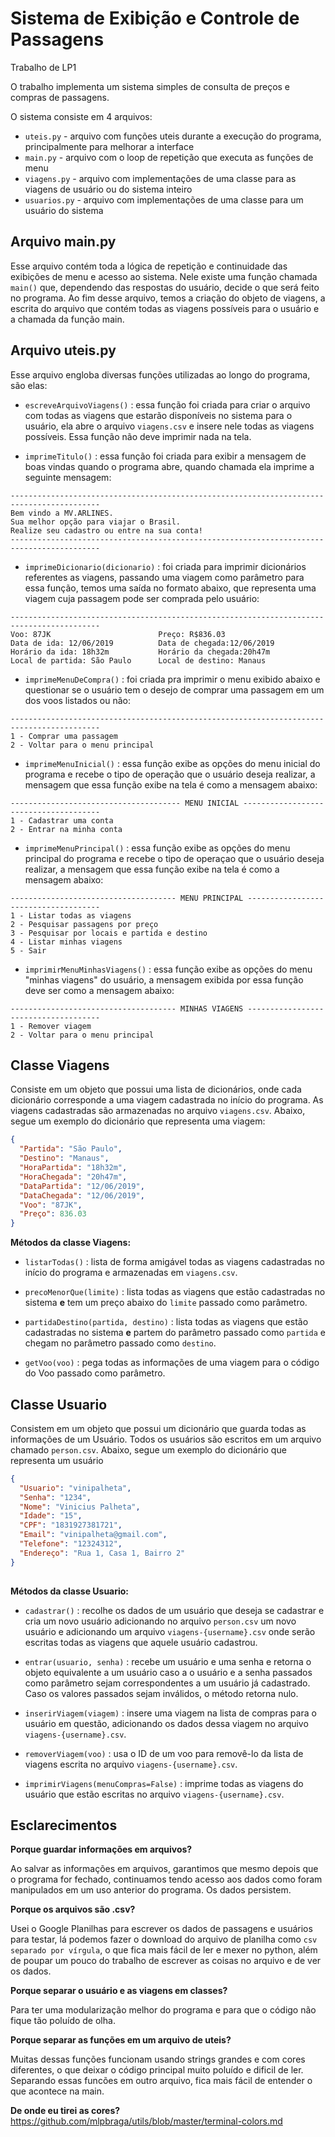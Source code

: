 # Sistema de Exibição e Controle de Passagens
Trabalho de LP1

O trabalho implementa um sistema simples de consulta de preços e compras de passagens.

O sistema consiste em 4 arquivos:
* `uteis.py` - arquivo com funções uteis durante a execução do programa, principalmente para melhorar a interface
* `main.py`  - arquivo com o loop de repetição que executa as funções de menu
* `viagens.py` - arquivo com implementações de uma classe para as viagens de usuário ou do sistema inteiro
* `usuarios.py` - arquivo com implementações de uma classe para um usuário do sistema

## Arquivo main.py
Esse arquivo contém toda a lógica de repetição e continuidade das exibições de menu e acesso ao sistema. Nele existe uma função chamada `main()` que, dependendo das respostas do usuário, decide o que será feito no programa.
Ao fim desse arquivo, temos a criação do objeto de viagens, a escrita do arquivo que contém todas as viagens possíveis para o usuário e a chamada da função main.

## Arquivo uteis.py
Esse arquivo engloba diversas funções utilizadas ao longo do programa, são elas:

- `escreveArquivoViagens()` : essa função foi criada para criar o arquivo com todas as viagens que estarão disponíveis no sistema para o usuário, ela abre o arquivo `viagens.csv` e insere nele todas as viagens possíveis. Essa função não deve imprimir nada na tela.

- `imprimeTitulo()` : essa função foi criada para exibir a mensagem de boas vindas quando o programa abre, quando chamada ela imprime a seguinte mensagem:

```
------------------------------------------------------------------------------------------
Bem vindo a MV.ARLINES.
Sua melhor opção para viajar o Brasil.
Realize seu cadastro ou entre na sua conta!
------------------------------------------------------------------------------------------
```

- `imprimeDicionario(dicionario)` : foi criada para imprimir dicionários referentes as viagens, passando uma viagem como parâmetro para essa função, temos uma saída no formato abaixo, que representa uma viagem cuja passagem pode ser comprada pelo usuário:
```
------------------------------------------------------------------------------------------
Voo: 87JK                        Preço: R$836.03
Data de ida: 12/06/2019          Data de chegada:12/06/2019
Horário da ida: 18h32m           Horário da chegada:20h47m
Local de partida: São Paulo      Local de destino: Manaus
```

- `imprimeMenuDeCompra()` : foi criada pra imprimir o menu exibido abaixo e questionar se o usuário tem o desejo de comprar uma passagem em um dos voos listados ou não:

```
------------------------------------------------------------------------------------------
1 - Comprar uma passagem
2 - Voltar para o menu principal
```

- `imprimeMenuInicial()` : essa função exibe as opções do menu inicial do programa e recebe o tipo de operação que o usuário deseja realizar, a mensagem que essa função exibe na tela é como a mensagem abaixo:

```
-------------------------------------- MENU INICIAL --------------------------------------
1 - Cadastrar uma conta
2 - Entrar na minha conta
```

- `imprimeMenuPrincipal()` : essa função exibe as opções do menu principal do programa e recebe o tipo de operaçao que o usuário deseja realizar, a mensagem que essa função exibe na tela é como a mensagem abaixo:
```
------------------------------------- MENU PRINCIPAL -------------------------------------
1 - Listar todas as viagens
2 - Pesquisar passagens por preço
3 - Pesquisar por locais e partida e destino
4 - Listar minhas viagens
5 - Sair
```

- `imprimirMenuMinhasViagens()` :  essa função exibe as opções do menu "minhas viagens" do usuário, a mensagem exibida por essa função deve ser como a mensagem abaixo:

```
------------------------------------- MINHAS VIAGENS -------------------------------------
1 - Remover viagem
2 - Voltar para o menu principal
```

## Classe Viagens
Consiste em um objeto que possui uma lista de dicionários, onde cada dicionário corresponde a uma viagem cadastrada no início do programa. As viagens cadastradas são armazenadas no arquivo `viagens.csv`. Abaixo, segue um exemplo do dicionário que representa uma viagem:

```json
{
  "Partida": "São Paulo",
  "Destino": "Manaus",
  "HoraPartida": "18h32m",
  "HoraChegada": "20h47m",
  "DataPartida": "12/06/2019",
  "DataChegada": "12/06/2019",
  "Voo": "87JK",
  "Preço": 836.03
}
```
**Métodos da classe Viagens:**

- `listarTodas()` : lista de forma amigável todas as viagens cadastradas no início do programa e armazenadas em `viagens.csv`.

- `precoMenorQue(limite)` : lista todas as viagens que estão cadastradas no sistema **e** tem um preço abaixo do `limite` passado como parâmetro.

- `partidaDestino(partida, destino)` : lista todas as viagens que estão cadastradas no sistema **e** partem do parâmetro passado como `partida` e chegam no parâmetro passado como `destino`.

- `getVoo(voo)` : pega todas as informações de uma viagem para o código do Voo passado como parâmetro.


## Classe Usuario
Consistem em um objeto que possui um dicionário que guarda todas as informações de um Usuário. Todos os usuários são escritos em um arquivo chamado `person.csv`. Abaixo, segue um exemplo do dicionário que representa um usuário

```json
{
  "Usuario": "vinipalheta",
  "Senha": "1234",
  "Nome": "Vinicius Palheta",
  "Idade": "15",
  "CPF": "1831927381721",
  "Email": "vinipalheta@gmail.com",
  "Telefone": "12324312",
  "Endereço": "Rua 1, Casa 1, Bairro 2"
}
        
```
**Métodos da classe Usuario:**

- `cadastrar()` : recolhe os dados de um usuário que deseja se cadastrar e cria um novo usuário adicionando no arquivo `person.csv` um novo usuário e adicionando um arquivo `viagens-{username}.csv` onde serão escritas todas as viagens que aquele usuário cadastrou.

- `entrar(usuario, senha)` : recebe um usuário e uma senha e retorna o objeto equivalente a um usuário caso a o usuário e a senha passados como parâmetro sejam correspondentes a um usuário já cadastrado. Caso os valores passados sejam inválidos, o método retorna nulo.

- `inserirViagem(viagem)` : insere uma viagem na lista de compras para o usuário em questão, adicionando os dados dessa viagem no arquivo `viagens-{username}.csv`.

- `removerViagem(voo)` : usa o ID de um voo para removê-lo da lista de viagens escrita no arquivo `viagens-{username}.csv`.

- `imprimirViagens(menuCompras=False)` : imprime todas as viagens do usuário que estão escritas no arquivo `viagens-{username}.csv`.


## Esclarecimentos

**Porque guardar informações em arquivos?**

Ao salvar as informações em arquivos, garantimos que mesmo depois que o programa for fechado, continuamos tendo acesso aos dados como foram manipulados em um uso anterior do programa. Os dados persistem.

**Porque os arquivos são .csv?**

Usei o Google Planilhas para escrever os dados de passagens e usuários para testar, lá podemos fazer o download do arquivo de planilha como `csv separado por vírgula`, o que fica mais fácil de ler e mexer no python, além de poupar um pouco do trabalho de escrever as coisas no arquivo e de ver os dados.

**Porque separar o usuário e as viagens em classes?**

Para ter uma modularização melhor do programa e para que o código não fique tão poluído de olha. 

**Porque separar as funções em um arquivo de uteis?**

Muitas dessas funções funcionam usando strings grandes e com cores diferentes, o que deixar o código principal muito poluído e dificil de ler. Separando essas funcões em outro arquivo, fica mais fácil de entender o que acontece na main.

**De onde eu tirei as cores?**
https://github.com/mlpbraga/utils/blob/master/terminal-colors.md
